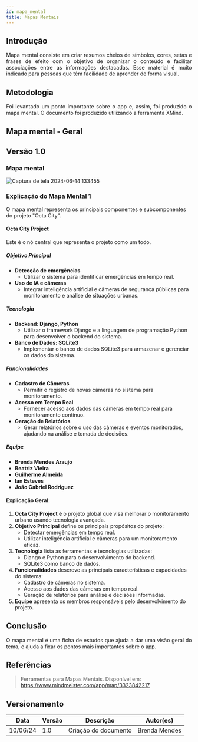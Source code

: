 ```yaml
---
id: mapa_mental
title: Mapas Mentais
---
```

 
## Introdução
 
<p align="justify">
Mapa mental consiste em criar resumos cheios de símbolos, cores, setas e frases de efeito com o objetivo de organizar o conteúdo e facilitar associações entre as informações destacadas. Esse material é muito indicado para pessoas que têm facilidade de aprender de forma visual.
</p>
 
## Metodologia
 
<p align="justify">
Foi levantado um ponto importante sobre o app e, assim, foi produzido o mapa mental. O documento foi produzido utilizando a ferramenta XMind.
</p>
 
## Mapa mental - Geral
 
## Versão 1.0
 
### Mapa mental 
 
![Captura de tela 2024-06-14 133455](https://github.com/beatrizsantosvieira/2024.1-Grupo-The-Back-Enders/assets/142420384/40a89538-b5e2-4f4a-8771-d83139189a54)
 
### Explicação do Mapa Mental 1
O mapa mental representa os principais componentes e subcomponentes do projeto "Octa City".

#### **Octa City Project**
Este é o nó central que representa o projeto como um todo.

##### **Objetivo Principal**
- **Detecção de emergências**
  - Utilizar o sistema para identificar emergências em tempo real.
- **Uso de IA e câmeras**
  - Integrar inteligência artificial e câmeras de segurança públicas para monitoramento e análise de situações urbanas.

##### **Tecnologia**
- **Backend: Django, Python**
  - Utilizar o framework Django e a linguagem de programação Python para desenvolver o backend do sistema.
- **Banco de Dados: SQLite3**
  - Implementar o banco de dados SQLite3 para armazenar e gerenciar os dados do sistema.

##### **Funcionalidades**
- **Cadastro de Câmeras**
  - Permitir o registro de novas câmeras no sistema para monitoramento.
- **Acesso em Tempo Real**
  - Fornecer acesso aos dados das câmeras em tempo real para monitoramento contínuo.
- **Geração de Relatórios**
  - Gerar relatórios sobre o uso das câmeras e eventos monitorados, ajudando na análise e tomada de decisões.

##### **Equipe**
- **Brenda Mendes Araujo**
- **Beatriz Vieira**
- **Guilherme Almeida**
- **Ian Esteves**
- **João Gabriel Rodriguez**

#### Explicação Geral:
1. **Octa City Project** é o projeto global que visa melhorar o monitoramento urbano usando tecnologia avançada.
2. **Objetivo Principal** define os principais propósitos do projeto:
   - Detectar emergências em tempo real.
   - Utilizar inteligência artificial e câmeras para um monitoramento eficaz.
3. **Tecnologia** lista as ferramentas e tecnologias utilizadas:
   - Django e Python para o desenvolvimento do backend.
   - SQLite3 como banco de dados.
4. **Funcionalidades** descreve as principais características e capacidades do sistema:
   - Cadastro de câmeras no sistema.
   - Acesso aos dados das câmeras em tempo real.
   - Geração de relatórios para análise e decisões informadas.
5. **Equipe** apresenta os membros responsáveis pelo desenvolvimento do projeto.

 
## Conclusão
 
<p align="justify">
O mapa mental é uma ficha de estudos que ajuda a dar uma visão geral do tema, e ajuda a fixar os pontos mais importantes sobre o app.
</p>
 
## Referências
 
> Ferramentas para Mapas Mentais. Disponível em: https://www.mindmeister.com/app/map/3323842217
 
 
## Versionamento
| Data     | Versão | Descrição             | Autor(es)               |
|----------|--------|-----------------------|-------------------------|
| 10/06/24 | 1.0    | Criação do documento  | Brenda Mendes   |
